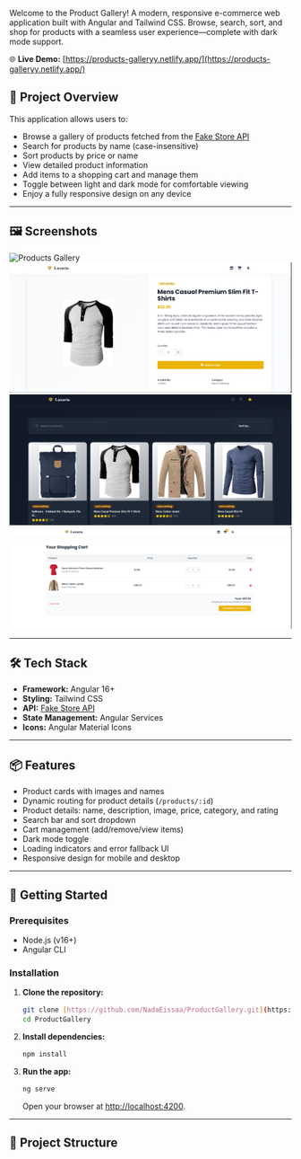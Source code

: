 
Welcome to the Product Gallery! A modern, responsive e-commerce web application built with Angular and Tailwind CSS. Browse, search, sort, and shop for products with a seamless user experience—complete with dark mode support.

🌐 **Live Demo:** [https://products-galleryy.netlify.app/](https://products-galleryy.netlify.app/)

## 🚀 Project Overview

This application allows users to:
- Browse a gallery of products fetched from the [Fake Store API](https://fakestoreapi.com/products)
- Search for products by name (case-insensitive)
- Sort products by price or name
- View detailed product information
- Add items to a shopping cart and manage them
- Toggle between light and dark mode for comfortable viewing
- Enjoy a fully responsive design on any device

---

## 🖼️ Screenshots



![Products Gallery](]Screenshots/Screenshot%202025-07-27%20013457.png)
![Product Details](Screenshots/Screenshot%202025-07-27%20013519.png)
![Dark Mode](Screenshots/Screenshot%202025-07-27%20013539.png)
![Cart](Screenshots/Screenshot%202025-07-27%20013720.png)

---

## 🛠️ Tech Stack

- **Framework:** Angular 16+
- **Styling:** Tailwind CSS
- **API:** [Fake Store API](https://fakestoreapi.com/)
- **State Management:** Angular Services
- **Icons:** Angular Material Icons

---

## 📦 Features

- Product cards with images and names
- Dynamic routing for product details (`/products/:id`)
- Product details: name, description, image, price, category, and rating
- Search bar and sort dropdown
- Cart management (add/remove/view items)
- Dark mode toggle
- Loading indicators and error fallback UI
- Responsive design for mobile and desktop

---

## 🏁 Getting Started

### Prerequisites

- Node.js (v16+)
- Angular CLI

### Installation

1. **Clone the repository:**
    ```bash
    git clone [https://github.com/NadaEissaa/ProductGallery.git](https://github.com/NadaEissaa/ProductGallery.git)
    cd ProductGallery
    ```

2. **Install dependencies:**
    ```bash
    npm install
    ```

3. **Run the app:**
    ```bash
    ng serve
    ```
    Open your browser at [http://localhost:4200](http://localhost:4200).

---

## 📂 Project Structure
